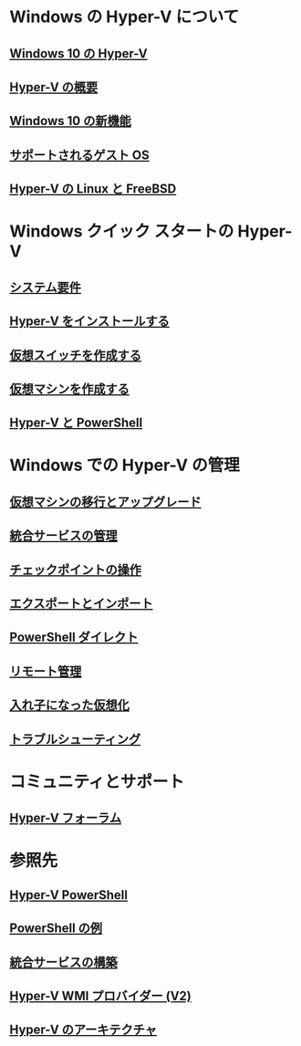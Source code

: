 # Windows の Hyper-V について

## [Windows 10 の Hyper-V](./windows_welcome.md)

## [Hyper-V の概要](./about/hyperv_on_windows.md)

## [Windows 10 の新機能](./about/whats_new.md)

## [サポートされるゲスト OS](about/supported_guest_os.md)

## [Hyper-V の Linux と FreeBSD](https://technet.microsoft.com/library/dn531030.aspx)

# Windows クイック スタートの Hyper-V

## [システム要件](quick_start/walkthrough_compatibility.md)

## [Hyper-V をインストールする](quick_start/walkthrough_install.md)

## [仮想スイッチを作成する](quick_start/walkthrough_virtual_switch.md)

## [仮想マシンを作成する](quick_start/walkthrough_create_vm.md)

## [Hyper-V と PowerShell](quick_start/walkthrough_powershell.md)

# Windows での Hyper-V の管理

## [仮想マシンの移行とアップグレード](user_guide/migrating_vms.md)

## [統合サービスの管理](user_guide/managing_ics.md)

## [チェックポイントの操作](user_guide/checkpoints.md)

## [エクスポートとインポート](user_guide/export_import.md)

## [PowerShell ダイレクト](user_guide/vmsession.md)

## [リモート管理](user_guide/remote_host_management.md)

## [入れ子になった仮想化](user_guide/nesting.md)

## [トラブルシューティング](user_guide/troubleshooting.md)

# コミュニティとサポート

## [Hyper-V フォーラム](https://social.technet.microsoft.com/Forums/windowsserver/en-US/home?forum=winserverhyperv)

# 参照先

## [Hyper-V PowerShell](https://technet.microsoft.com/library/hh848559.aspx)

## [PowerShell の例](develop/powershell_snippets.md)

## [統合サービスの構築](develop/make_mgmt_service.md)

## [Hyper-V WMI プロバイダー (V2)](https://msdn.microsoft.com/library/hh850319.aspx)

## [Hyper-V のアーキテクチャ](https://msdn.microsoft.com/en-us/library/cc768520(v=bts.10).aspx)


<!--HONumber=Feb16_HO2-->
